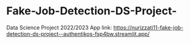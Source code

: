 # Fake-Job-Detection-DS-Project-
Data Science Project 2022/2023
App link: https://nurizzati11-fake-job-detection-ds-project--authentikos-fsp4bw.streamlit.app/
